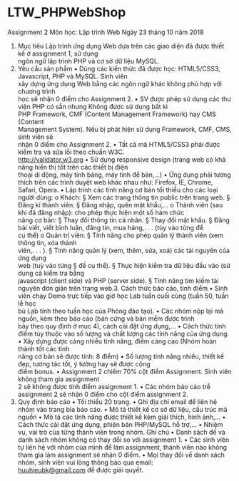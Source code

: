 # LTW_PHPWebShop
Assignment	2
Môn	học:	Lập	trình	Web
Ngày	23	tháng	10	năm	2018
1. Mục	tiêu
Lập	trình	ứng	dụng	Web	dựa	trên	các	giao	diện	đã	được	thiết	kế	ở	assignment	1,	sử	dụng	
ngôn	ngữ	lập	trình	PHP	và	cơ	sở	dữ	liệu	MySQL.  
2.	Yêu	cầu	sản	phẩm
• Dùng	các	kiến	thức	đã	được	học:	HTML5/CSS3,	Javascript,	PHP	và	MySQL.	Sinh	viên	
xây	dựng	ứng	dụng	Web	bằng	các	ngôn	ngữ	khác	không	phù	hợp	với	chương	trình	
học	sẽ	nhận	0	điểm	cho	Assignment	2.
• SV	được	phép	sử	dụng	các	thư	viện	PHP	có	sẵn	nhưng	Không	được	sử	dụng	bất	kì	
PHP	Framework,	CMF	(Content	Management	Framework)	hay	CMS	(Content	
Management	System).	Nếu	bị	phát	hiện	sử	dụng	Framework,	CMF,	CMS,	sinh	viên	sẽ	
nhận	0	điểm	cho	Assignment	2.
• Tất	cả	mã	HTML5/CSS3	phải	được	kiểm	tra	và	sửa	lỗi	theo	chuẩn	W3C.	
http://validator.w3.org
• Sử	dụng	responsive	design	(trang	web	có	khả	năng	hiển	thị	tốt	trên	các	thiết	bị	điện	
thoại	di	động,	máy	tính	bảng,	máy	tính	để	bàn,...)
• Ứng	dụng	phải	tương	thích	trên	các	trình	duyệt	web	khác	nhau	như:	Firefox,	IE,	
Chrome,	Safari,	Opera.
• Lập	trình	các	tính	năng	cơ	bản	tối	thiểu	cho	các	loại	người	dùng:
o Khách:
§ Xem	các	trang	thông	tin	public	trên	trang	web.
§ Đăng	kí	thành	viên.
§ Đăng	nhập,	quên	mật	khẩu,...
o Thành	viên (sau	khi	đã	đăng	nhập):	cho	phép	thực	hiện	một	số	hàm	chức	
năng	cơ	bản:
§ Thay	đổi	thông	tin	cá	nhân.
§ Thay	đổi	mật	khẩu.
§ Đăng	bài	viết,	viết	bình	luận,	đăng	tin, mua	hàng,.	.	.	(tùy	vào	từng	đề	
cụ	thể)
o Quản	trị	viên:
§ Tính	năng	cho	phép	quản	lý	thành	viên	(xem	thông	tin,	xóa	thành	
viên,.	.	.	).
§ Tính	năng	quản	lý	(xem,	thêm,	sửa,	xoá)	các	tài	nguyên	của	ứng	dụng	
web	(tuỳ	vào	từng
§ đề	cụ	thể).
§ Thực	hiện	kiểm	tra	dữ	liệu	đầu	vào	(sử	dụng	cả	kiểm	tra	bằng	
javascript	(client	side)	và	PHP	(server	side).
§ Tính	năng	tìm	kiếm	tài	nguyên	đơn	giản	trên	trang	web.3.	Cách	thức	báo	cáo,	tính	điểm
• Sinh	viên	chạy	Demo	trực	tiếp	vào	giờ	học	Lab	tuần	cuối	cùng	(tuần	50, tuần	lễ học	
bù	Lab tính	theo	tuần	học	của	Phòng	đào	tạo).
• Các	nhóm	nộp	lại	mã	nguồn,	kèm	theo	báo	cáo	(bản	cứng	và	bản	mềm	được	trình	
bày	theo	quy	định	ở	mục	4),	cách	cài	đặt	ứng	dụng,...
• Cách	thức	tính	điểm	tùy	thuộc	vào	số	lượng	và	chất	lượng	các	tính	năng	của	ứng	
dụng.
• Xây	dựng	được	càng	nhiều	tính	năng,	điểm	càng	cao	(Nhóm	hoàn	thành	tốt	các	tính	
năng	cơ	bản	sẽ	được	tính:	8	điểm)
• Số	lượng	tính	năng	nhiều,	thiết	kế	đẹp,	tương	tác	tốt,	ý	tưởng	hay	sẽ	được	cộng	
điểm	bonus.
• Assignment	2	chiếm	70%	cột	điểm	Assignment.	Sinh	viên	không	tham	gia	assignment	
2	sẽ	không được	tính	điểm	assignment	1.
• Các	nhóm	báo	cáo	trễ	assignment	2	sẽ	nhận	0	điểm	cho	cột	điểm	assignment	2.
4.	Quy	định	báo	cáo
• Tối	thiểu	20	trang.
• Ghi	địa	chỉ	email	để	liên	hệ nhóm	vào	trang	bìa	báo	cáo.
• Mô	tả	thiết	kế	cơ	sở	dữ	liệu,	cấu	trúc	mã	nguồn
• Mô	tả	các	tính	năng	được	thiết	kế	kèm giải	thích,	hình	ảnh,...
• Cách	thức	cài	đặt	ứng	dụng,	phiên	bản	PHP/MySQL	hỗ	trợ,...
• Nhiệm	vụ,	vai	trò	của	từng	thành	viên	trong	nhóm.
Ghi	chú
• Danh	sách	đề	và	danh	sách	nhóm không	có	thay	đổi	so	với	assignment	1.
• Các	sinh	viên	tự	liên	hệ với	nhóm	của	mình	để	làm	assignment,	thành	viên	nào	
không	tham	gia	làm assignment	sẽ	nhận	0	điểm.
• Mọi	thay	đổi	về	danh	sách	nhóm,	sinh	viên	vui	lòng	thông	báo	qua	email:	
huuhieubk@gmail.com	để	được	giải	quyết.
